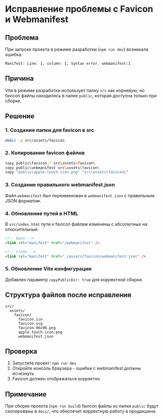 # Исправление проблемы с Favicon и Webmanifest

## Проблема
При запуске проекта в режиме разработки (`npm run dev`) возникала ошибка:
```
Manifest: Line: 1, column: 1, Syntax error. webmanifest:1
```

## Причина
Vite в режиме разработки использует папку `src` как корневую, но favicon файлы находились в папке `public`, которая доступна только при сборке.

## Решение

### 1. Создание папки для favicon в src
```bash
mkdir -p src/assets/favicon
```

### 2. Копирование favicon файлов
```bash
copy public\favicon.* src\assets\favicon\
copy public\webmanifest src\assets\favicon\
copy "public\apple-touch-icon.png" "src\assets\favicon\"
```

### 3. Создание правильного webmanifest.json
Файл `webmanifest` был переименован в `webmanifest.json` с правильным JSON форматом.

### 4. Обновление путей в HTML
В `src/index.html` пути к favicon файлам изменены с абсолютных на относительные:
```html
<!-- Было -->
<link rel="manifest" href="/webmanifest" />

<!-- Стало -->
<link rel="manifest" href="./assets/favicon/webmanifest.json" />
```

### 5. Обновление Vite конфигурации
Добавлен параметр `copyPublicDir: true` для корректной сборки.

## Структура файлов после исправления

```
src/
  assets/
    favicon/
      favicon.ico
      favicon.svg
      favicon-96x96.png
      apple-touch-icon.png
      webmanifest.json
```

## Проверка
1. Запустите проект: `npm run dev`
2. Откройте консоль браузера - ошибки с webmanifest должны исчезнуть
3. Favicon должен отображаться корректно

## Примечание
При сборке проекта (`npm run build`) favicon файлы из папки `public` будут скопированы в `docs/`, что обеспечит корректную работу в продакшене.
